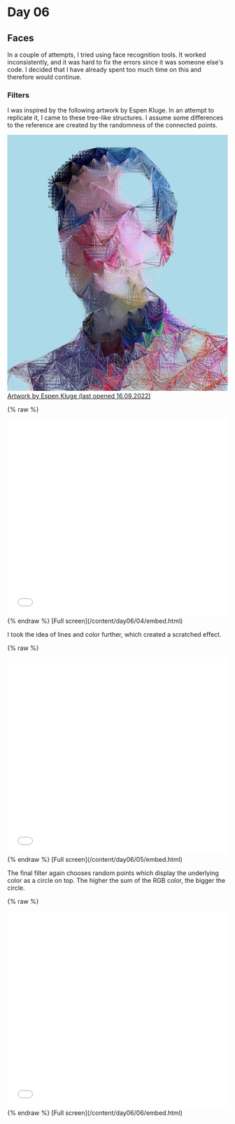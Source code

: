 # Day 06

## Faces

In a couple of attempts, I tried using face recognition tools. It worked inconsistently, and it was hard to fix the errors since it was someone else's code. I decided that I have already spent too much time on this and therefore would continue.

### Filters

I was inspired by the following artwork by Espen Kluge. In an attempt to replicate it, I came to these tree-like structures. I assume some differences to the reference are created by the randomness of the connected points.

![Example Image](content/day06/references/espen_kluge.jpg)
[Artwork by Espen Kluge (last opened 16.09.2022)](https://www.artnome.com/news/2019/7/24/generative-portraiture-of-espen-kluge)

{% raw %}
<iframe src="content/day06/04/embed.html" width="100%" height="450" frameborder="no"></iframe>
{% endraw %}
[Full screen](/content/day06/04/embed.html)

I took the idea of lines and color further, which created a scratched effect.

{% raw %}
<iframe src="content/day06/05/embed.html" width="100%" height="450" frameborder="no"></iframe>
{% endraw %}
[Full screen](/content/day06/05/embed.html)

The final filter again chooses random points which display the underlying color as a circle on top. The higher the sum of the RGB color, the bigger the circle.

{% raw %}
<iframe src="content/day06/06/embed.html" width="100%" height="450" frameborder="no"></iframe>
{% endraw %}
[Full screen](/content/day06/06/embed.html)